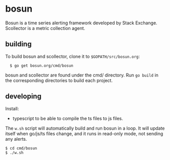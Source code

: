 # bosun

Bosun is a time series alerting framework developed by Stack Exchange. Scollector is a metric collection agent.

## building

To build bosun and scollector, clone it to `$GOPATH/src/bosun.org`:

```
  $ go get bosun.org/cmd/bosun
```

bosun and scollector are found under the cmd/ directory. Run `go build` in the corresponding directories to build each project.


## developing

Install:

* typescript to be able to compile the ts files to js files.

The `w.sh` script will automatically build and run bosun in a loop.
It will update itself when go/js/ts files change, and it runs in read-only mode, not sending any alerts.


```
$ cd cmd/bosun
$ ./w.sh
```
